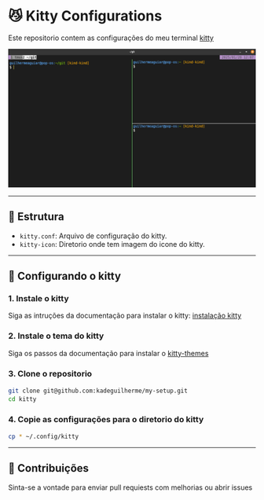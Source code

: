 # 😼 Kitty Configurations

Este repositorio contem as configurações do meu terminal [kitty](https://sw.kovidgoyal.net/kitty/)

![Preview do kitty](./screenshots/kitty-preview.png)

---

## 📁 Estrutura

- `kitty.conf`: Arquivo de configuração do kitty.
- `kitty-icon`: Diretorio onde tem imagem do icone do kitty.

---

##   Configurando o kitty

### 1. Instale o kitty
Siga as intruções da documentação para instalar o kitty: [instalação kitty](https://sw.kovidgoyal.net/kitty/binary/)


### 2. Instale o tema do kitty
Siga os passos da documentação para instalar o [kitty-themes](https://github.com/dexpota/kitty-themes)

### 3. Clone o repositorio
```bash
git clone git@github.com:kadeguilherme/my-setup.git
cd kitty
```

### 4. Copie as configurações para o diretorio do kitty
```bash
cp * ~/.config/kitty
```

---

## 📝 Contribuições
Sinta-se a vontade para enviar pull requiests com melhorias ou abrir issues

